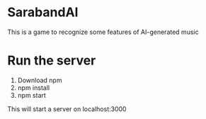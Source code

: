 # SarabandAI

This is a game to recognize some features of AI-generated music

# Run the server
1. Download npm
2. npm install
3. npm start

This will start a server on localhost:3000